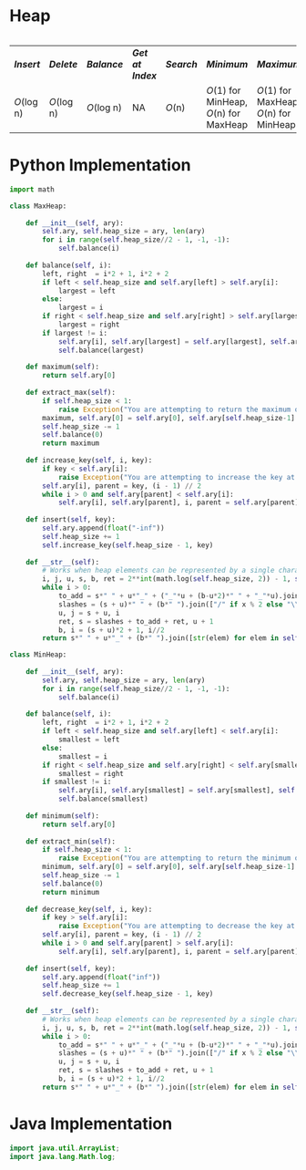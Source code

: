 # Heap
<table>
    <tr>
        <table>
            <tr>
                <td><strong><i>Insert</i></strong></td>
                <td><strong><i>Delete</i></strong></td>
                <td><strong><i>Balance</i></strong></td>
                <td><strong><i>Get at Index</i></strong></td>
                <td><strong><i>Search</i></strong></td>
                <td><strong><i>Minimum</i></strong></td>
                <td><strong><i>Maximum</i></strong></td>
                <td><strong><i>Space</i></strong></td>
            </tr>
            <tr>
                <td><i>O</i>(log n)</td>
                <td><i>O</i>(log n)</td>
                <td><i>O</i>(log n)</td>
                <td>NA</td>
                <td><i>O</i>(n)</td>
                <td><i>O</i>(1) for MinHeap, <i>O</i>(n) for MaxHeap</td>
                <td><i>O</i>(1) for MaxHeap, <i>O</i>(n) for MinHeap</td>
                <td><i>O</i>(n)</td>
            </tr>
        </table>
    </tr>
</table>

# Python Implementation
``` python
import math

class MaxHeap:
    
    def __init__(self, ary):
        self.ary, self.heap_size = ary, len(ary)
        for i in range(self.heap_size//2 - 1, -1, -1):
            self.balance(i)
    
    def balance(self, i):
        left, right  = i*2 + 1, i*2 + 2
        if left < self.heap_size and self.ary[left] > self.ary[i]:
            largest = left
        else:
            largest = i
        if right < self.heap_size and self.ary[right] > self.ary[largest]:
            largest = right
        if largest != i:
            self.ary[i], self.ary[largest] = self.ary[largest], self.ary[i]
            self.balance(largest)
            
    def maximum(self):
        return self.ary[0]
    
    def extract_max(self):
        if self.heap_size < 1:
            raise Exception("You are attempting to return the maximum of an empty heap.")
        maximum, self.ary[0] = self.ary[0], self.ary[self.heap_size-1]
        self.heap_size -= 1
        self.balance(0)
        return maximum
    
    def increase_key(self, i, key):
        if key < self.ary[i]:
            raise Exception("You are attempting to increase the key at index " + str(i) + " with a smaller key value.")
        self.ary[i], parent = key, (i - 1) // 2
        while i > 0 and self.ary[parent] < self.ary[i]:
            self.ary[i], self.ary[parent], i, parent = self.ary[parent], self.ary[i], parent, (parent - 1) // 2
    
    def insert(self, key):
        self.ary.append(float("-inf"))
        self.heap_size += 1
        self.increase_key(self.heap_size - 1, key)
    
    def __str__(self):
        # Works when heap elements can be represented by a single character. Breaks for any heap element of len(str(elem)) > 1.
        i, j, u, s, b, ret = 2**int(math.log(self.heap_size, 2)) - 1, self.heap_size, 0, 0, 1, ""
        while i > 0:
            to_add = s*" " + u*"_" + ("_"*u + (b-u*2)*" " + "_"*u).join([str(e) for e in self.ary[i:j]]) + u*"_" + s*" " + "\n"
            slashes = (s + u)*" " + (b*" ").join(["/" if x % 2 else "\\" for x in range(i, j)]) + (s + u)*" " + "\n"
            u, j = s + u, i
            ret, s = slashes + to_add + ret, u + 1
            b, i = (s + u)*2 + 1, i//2
        return s*" " + u*"_" + (b*" ").join([str(elem) for elem in self.ary[i:j]]) + u*"_" + s*" " + "\n" + ret

class MinHeap:
    
    def __init__(self, ary):
        self.ary, self.heap_size = ary, len(ary)
        for i in range(self.heap_size//2 - 1, -1, -1):
            self.balance(i)
    
    def balance(self, i):
        left, right  = i*2 + 1, i*2 + 2
        if left < self.heap_size and self.ary[left] < self.ary[i]:
            smallest = left
        else:
            smallest = i
        if right < self.heap_size and self.ary[right] < self.ary[smallest]:
            smallest = right
        if smallest != i:
            self.ary[i], self.ary[smallest] = self.ary[smallest], self.ary[i]
            self.balance(smallest)
            
    def minimum(self):
        return self.ary[0]
    
    def extract_min(self):
        if self.heap_size < 1:
            raise Exception("You are attempting to return the minimum of an empty heap.")
        minimum, self.ary[0] = self.ary[0], self.ary[self.heap_size-1]
        self.heap_size -= 1
        self.balance(0)
        return minimum
    
    def decrease_key(self, i, key):
        if key > self.ary[i]:
            raise Exception("You are attempting to decrease the key at index " + str(i) + " with a larger key value.")
        self.ary[i], parent = key, (i - 1) // 2
        while i > 0 and self.ary[parent] > self.ary[i]:
            self.ary[i], self.ary[parent], i, parent = self.ary[parent], self.ary[i], parent, (parent - 1) // 2
    
    def insert(self, key):
        self.ary.append(float("inf"))
        self.heap_size += 1
        self.decrease_key(self.heap_size - 1, key)
    
    def __str__(self):
        # Works when heap elements can be represented by a single character. Breaks for any heap element of len(str(elem)) > 1.
        i, j, u, s, b, ret = 2**int(math.log(self.heap_size, 2)) - 1, self.heap_size, 0, 0, 1, ""
        while i > 0:
            to_add = s*" " + u*"_" + ("_"*u + (b-u*2)*" " + "_"*u).join([str(e) for e in self.ary[i:j]]) + u*"_" + s*" " + "\n"
            slashes = (s + u)*" " + (b*" ").join(["/" if x % 2 else "\\" for x in range(i, j)]) + (s + u)*" " + "\n"
            u, j = s + u, i
            ret, s = slashes + to_add + ret, u + 1
            b, i = (s + u)*2 + 1, i//2
        return s*" " + u*"_" + (b*" ").join([str(elem) for elem in self.ary[i:j]]) + u*"_" + s*" " + "\n" + ret
```

# Java Implementation
``` java
import java.util.ArrayList;
import java.lang.Math.log;
```
